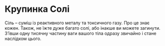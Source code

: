 # Крупинка Солі

Сіль – суміш із реактивного металу та токсичного газу. Про це знає кожен. Також,
не їжте дуже багато солі, або інакше ви можете загинути. З’ївши одну тисячну
частину ваги вашого тіла одразу звичайно і стане наслідком цього.
